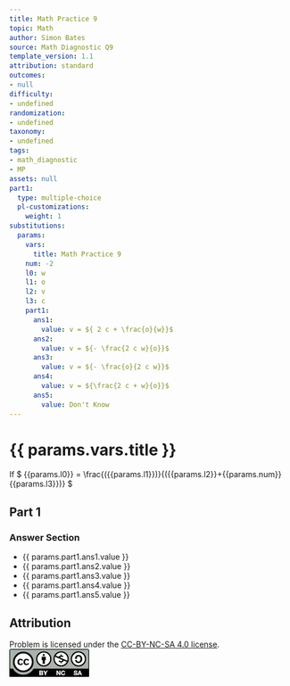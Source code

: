 ```yaml
---
title: Math Practice 9
topic: Math
author: Simon Bates
source: Math Diagnostic Q9
template_version: 1.1
attribution: standard
outcomes:
- null
difficulty:
- undefined
randomization:
- undefined
taxonomy:
- undefined
tags:
- math_diagnostic
- MP
assets: null
part1:
  type: multiple-choice
  pl-customizations:
    weight: 1
substitutions:
  params:
    vars:
      title: Math Practice 9
    num: -2
    l0: w
    l1: o
    l2: v
    l3: c
    part1:
      ans1:
        value: v = ${ 2 c + \frac{o}{w}}$
      ans2:
        value: v = ${- \frac{2 c w}{o}}$
      ans3:
        value: v = ${- \frac{o}{2 c w}}$
      ans4:
        value: v = ${\frac{2 c + w}{o}}$
      ans5:
        value: Don't Know
---
```

# {{ params.vars.title }}
If $ {{params.l0}} = \frac{({{params.l1}})}{({{params.l2}}+{{params.num}}{{params.l3}})} $

## Part 1

### Answer Section

- {{ params.part1.ans1.value }}
- {{ params.part1.ans2.value }}
- {{ params.part1.ans3.value }}
- {{ params.part1.ans4.value }}
- {{ params.part1.ans5.value }}

## Attribution

Problem is licensed under the [CC-BY-NC-SA 4.0 license](https://creativecommons.org/licenses/by-nc-sa/4.0/).<br> ![The Creative Commons 4.0 license requiring attribution-BY, non-commercial-NC, and share-alike-SA license.](https://raw.githubusercontent.com/firasm/bits/master/by-nc-sa.png)